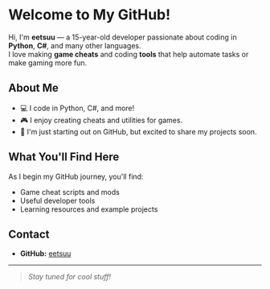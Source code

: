 # Welcome to My GitHub!

Hi, I'm **eetsuu** — a 15-year-old developer passionate about coding in **Python**, **C#**, and many other languages.  
I love making **game cheats** and coding **tools** that help automate tasks or make gaming more fun.

## About Me

- 💻 I code in Python, C#, and more!
- 🎮 I enjoy creating cheats and utilities for games.
- 👶 I'm just starting out on GitHub, but excited to share my projects soon.

## What You'll Find Here

As I begin my GitHub journey, you'll find:
- Game cheat scripts and mods
- Useful developer tools
- Learning resources and example projects

## Contact

- **GitHub:** [eetsuu](https://github.com/eetsuu)

---

> *Stay tuned for cool stuff!*
